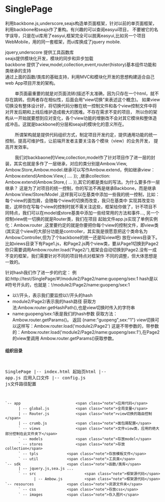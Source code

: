 SinglePage
==========

利用backbone.js,underscore,seajs构造单页面框架，针对以前的单页面框架，利用backbone和seajs作了重构。有兴趣的可以查阅easyui项目，
不要被它的名字误导，只是在ui库用了easyui,框架完全可以脱离easyui,比如另一个项目WebMobile，用的同一套框架，而ui库换成了jquery mobile.

jquery,underscore 提供工具函数库 <br />
seajs提供模块化开发，模块的同步和异步加载<br />
backbone 提供了view,model,collection,event,router(history)基本组件功能和类继承的支持<br />
通过上面的函数/类库的基础支持，利用MVC和模块化开发的思想构建适合自己web App项目开发的架构。<br />

&nbsp;&nbsp;&nbsp;&nbsp;&nbsp;&nbsp;&nbsp;&nbsp;单页面最重要的就是对页面流转(描述不太准确，因为只存在一个html，就不存在跳转。但两者存在相似性，后面会用“view切换”来表述这个概念)。
如果view切换没有整体设计好，将切换代码分散在统一控制文件和各个view控制文件中将对开发后期和上线后维护造成极大的困难。不存在需求不变的项目，
所以你的架构从一开始就要想到应对变化，各个view功能的增删改不会对其它模块和整体造成冲击。这就是backbone的分层和seajs的模块化的意义所在。

&nbsp;&nbsp;&nbsp;&nbsp;&nbsp;&nbsp;&nbsp;&nbsp;所谓架构就是提供代码组织方式，制定项目开发约定，提供通用功能的统一控制，提高可维护性，让前端开发者主要关注各个模块（view）的业务开发，
提高开发效率。

&nbsp;&nbsp;&nbsp;&nbsp;&nbsp;&nbsp;&nbsp;&nbsp;我们对backbaone的View,collection,model作了针对项目作了进一层的封装，其实也就是多作了一层继承，对应的类分别是Ambow.View,
Ambow.Store,Ambow.model.继承可以写作Ambow.extend，例如继承view： Ambow.extend(Ambow.View,{ .... }); ,继承collection: Ambow.extend(Ambow.Store,{ ... }),其它的都是类似的写法。为什么要多作一层
继承？ 这是为了对项目的统一控制，你的写法不再是继承Backbone，而是继承Ambow.View/Store/Model ,这样我可以在基类中添加一些我的统一控制，比如：每个view的面包屑，会随每个view的切换而改变，我只在基类中
实现其改变功能，这样你在写每个view的控制时就不需关注这些，框架给你做了，针不项目不同特点，我们可以在model或store基类中添加一些经常用的方法和事件..., 另一个控制view统一切换的就是Router类，我们在项目
起始文件app.js实现了单例实例化：Ambow.router ,这里要约定的就是你要把你每个view的控制文件，即view类(其实这个view的大部分功能是controller，其实我是很愿意把这个类命名为Ambow.Controller,但为了个backbone的统一还是叫view吧)
放在views目录下。 比如views目录下有Page1.js，和Page2.js两个view类，要从Page1切换到Page2你只需要调用Ambow.router.load('Page2/'),框架会自动切换到Page2.没有一成不变的框架，我们需要针对不同的项目特点对框架作
不同的调整，但大体思想是一致的。

针对hash我们作了进一步的约定：
例如:http://test/SinglePage/#!/module2/Page2/name:guopeng/sex:1
hash是以#符号开头的，也就是：!/module2/Page2/name:guopeng/sex:1
 * 以!/开头，表示我们要监控以!/开头的hash
 * module2/Page2/表示我的hash路径 获取方法:Ambow.router.getHashPath(),也是view切换时传入的字符串
 * name:guopeng/sex:1表是我们的hash参数 获取方法：Ambow.router.getParams()。 返回 {name:"guopeng",sex:"1"}
view切换可以这样写：Ambow.router.load('module2/Page2') 这是不带参数的，带参数的：Ambow.router.load('module2/Page2/name:guopeng/sex:1'),在Page2的view里调用
Ambow.router.getParams()获取参数。
  
 

<h4>组织目录</h4>
<pre>

  SinglePage 
    |-- index.html				<span class="note">起始页html</span>
    |-- app.js					<span class="note">应用入口文件</span>
    |-- config.js				<span class="note">js文件路径配置</span>  
      
    `-- app					        <span class="note">应用代码</span>
          | -- global.js			<span class="note">全局变量</span>
          | -- Router.js			<span class="note">view切换的路由控制</span>
          | -- crumb.js				<span class="note">面包屑配置</span>
          ` -- views				<span class="note">文件view类，应用的绝大部分控制在此文件夹下</span>          
          ` -- models				<span class="note">存放model</span>         
          ` -- stores				<span class="note">存放collection</span> 
          ` -- tpls				<span class="note">存放模板文件</span>            
          ` -- util				<span class="note">工具类</span>                              
    `-- sdk					    <span class="note">函数/类库</span>
          | -- jquery.js,sea.js ...		
          ` -- src				        <span class="note">框架源代码</span>
                 | -- Ambow.js			<span class="note">框架源代码</span>
    `-- resources				<span class="note">资源文件夹</span>
          ` -- css				<span class="note">存放css</span>
          ` -- images		    <span class="note">存入图片</span>
         		          

         
</pre>
